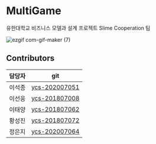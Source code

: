 # MultiGame
유한대학교 비즈니스 모델과 설계 프로젝트 Slime Cooperation 팀

![ezgif com-gif-maker (7)](https://user-images.githubusercontent.com/80028960/201517999-1e5f6d55-ac3d-4f6e-ae30-2b6d1886cd39.gif)

## Contributors
| 담당자 |git|
| :--- | :---: |
| 이석종 | [ycs-202007051](https://github.com/ycs-201807006) |
| 이선웅 | [ycs-201807008](https://github.com/ycs-201807008) |
| 이태양 | [ycs-201807062](https://github.com/ycs-201807062) |
| 황성진 | [ycs-201807072](https://github.com/ycs-201807072) |
| 정은지 | [ycs-202007064](https://github.com/ycs-202007071) |



